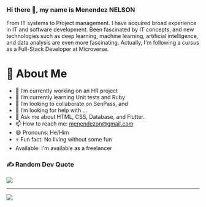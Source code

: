   ### Hi there 👋, my name is Menendez NELSON ###
From IT systems to Project management. I have acquired broad experience in IT and software development.
Been fascinated by IT concepts, and new technologies such as deep learning, machine learning, artificial intelligence, and data analysis are even more fascinating.
Actually, I'm following a cursus as a Full-Stack Developer at Microverse.

# 💫 About Me
- 🔭 I’m currently working on an HR project
- 🌱 I’m currently learning Unit tests and Ruby
- 👯 I’m looking to collaborate on SenPass, and 
- 🤔 I’m looking for help with ...
- 💬 Ask me about HTML, CSS, Database, and Flutter.
- 📫 How to reach me: menendezon@gmail.com
- 😄 Pronouns: He/Him
- ⚡ Fun fact: No living without some fun
- Available: I'm available as a freelancer

### ✍️ Random Dev Quote
![](https://quotes-github-readme.vercel.app/api?type=horizontal&theme=radical)

---
[![](https://visitcount.itsvg.in/api?id=menendezon&icon=0&color=2)](https://visitcount.itsvg.in)

<!-- Proudly created with GPRM ( https://gprm.itsvg.in ) -->
